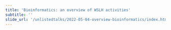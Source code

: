 ```yaml
---
title: 'Bioinformatics: an overview of WSLH activities'
subtitle: ''
slide_url: '/unlistedtalks/2022-05-04-overview-bioinformatics/index.html'
---
```


